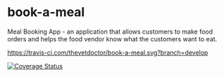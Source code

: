 # book-a-meal
Meal Booking App - an application that allows customers to make food orders and helps the food vendor know what the customers want to eat.

https://travis-ci.com/thevetdoctor/book-a-meal.svg?branch=develop

[![Coverage Status](https://coveralls.io/repos/github/thevetdoctor/book-a-meal/badge.svg?branch=develop)](https://coveralls.io/github/thevetdoctor/book-a-meal?branch=develop)
